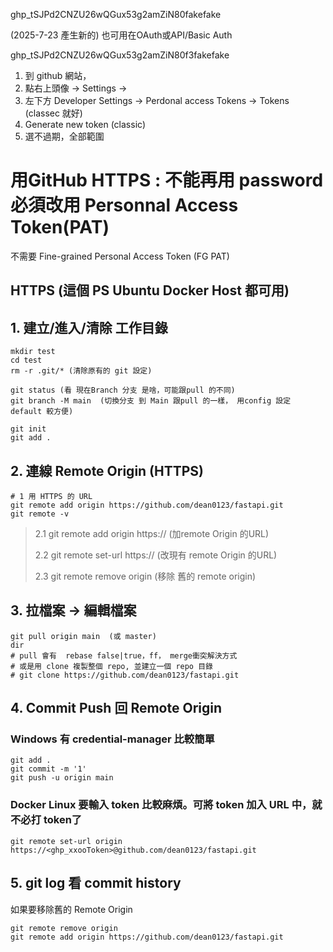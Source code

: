ghp_tSJPd2CNZU26wQGux53g2amZiN80fakefake

(2025-7-23 產生新的) 也可用在OAuth或API/Basic Auth

ghp_tSJPd2CNZU26wQGux53g2amZiN80f3fakefake

1. 到 github 網站， 
2. 點右上頭像 -> Settings -> 
3. 左下方 Developer Settings -> Perdonal access Tokens -> Tokens (classec 就好)
4. Generate new token (classic) 
5. 選不過期，全部範圍 


# 用GitHub HTTPS : 不能再用 password 必須改用 Personnal Access Token(PAT)
不需要 Fine-grained Personal Access Token (FG PAT)


## HTTPS (這個 PS Ubuntu Docker Host 都可用)


## 1. 建立/進入/清除 工作目錄
```
mkdir test
cd test
rm -r .git/* (清除原有的 git 設定)

git status (看 現在Branch 分支 是啥，可能跟pull 的不同)
git branch -M main  (切換分支 到 Main 跟pull 的一樣， 用config 設定 default 較方便)

git init
git add .
```

## 2. 連線 Remote Origin (HTTPS)
```
# 1 用 HTTPS 的 URL 
git remote add origin https://github.com/dean0123/fastapi.git
git remote -v
```
> 2.1 git remote add origin https:// (加remote Origin 的URL)
>
> 2.2 git remote set-url https://    (改現有 remote Origin 的URL)
>
> 2.3 git remote remove origin       (移除 舊的 remote origin)


## 3. 拉檔案 -> 編輯檔案
```
git pull origin main  (或 master)
dir  
# pull 會有  rebase false|true，ff， merge衝突解決方式
# 或是用 clone 複製整個 repo, 並建立一個 repo 目錄
# git clone https://github.com/dean0123/fastapi.git
```


## 4. Commit Push 回 Remote Origin

### Windows 有 credential-manager 比較簡單
```
git add .
git commit -m '1'
git push -u origin main 
```

### Docker Linux 要輸入 token 比較麻煩。可將 token 加入 URL 中，就不必打 token了
```
git remote set-url origin https://<ghp_xxooToken>@github.com/dean0123/fastapi.git
```

## 5. git log 看 commit history




如果要移除舊的 Remote Origin
```
git remote remove origin
git remote add origin https://github.com/dean0123/fastapi.git
```
